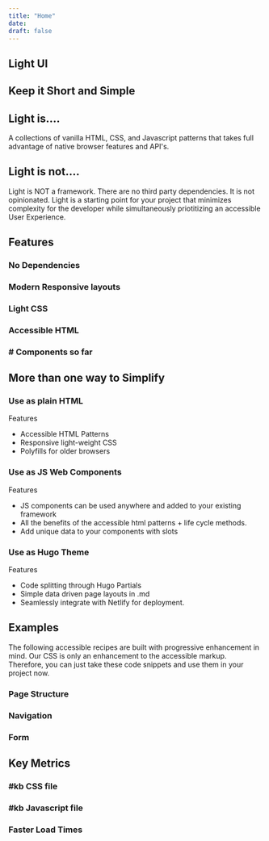 ```yaml
---
title: "Home"
date: 
draft: false
---
```

<!-- Hero -->
<section class="hero">
    <div class=".container">
        <div class="flex">
            <hgroup>
                <h1>Light UI</h1>
                <h2>Keep it Short and Simple</h2>
            </hgroup>
        </div>
    </div>
</section>
<!-- What it is -->
<section>
    <div class=".container">
        <div class="flex">
            <h2>Light is....</h2>
            <p>A collections of vanilla HTML, CSS, and Javascript patterns that takes full advantage of native browser features and API's.</p>
            <h2>Light is not....</h2>
            <p>Light is NOT a framework. There are no third party dependencies. It is not opinionated. Light is a starting point for your project that minimizes complexity for the developer while simultaneously priotitizing an accessible User Experience.</p>
        </div>
    </div>
</section>
<!-- Features -->
<section>
    <div class=".container">
        <h2>Features</h2>
        <h3>No Dependencies<h3>
        <h3>Modern Responsive layouts</h3>
        <h3>Light CSS</h3>
        <h3>Accessible HTML</h3>
        <h3># Components so far</h3>
    </div>
</section>
<section>
    <div class=".container">
        <h2>More than one way to Simplify</h2>
        <h3>Use as plain HTML</h3>
        <p>Features</p>
        <ul>
            <li>Accessible HTML Patterns</li>
            <li>Responsive light-weight CSS</li>
            <li>Polyfills for older browsers</li>
        </ul>
        <h3>Use as JS Web Components</h3>
        <p>Features</p>
        <ul>
            <li>JS components can be used anywhere and added to your existing framework</li>
            <li>All the benefits of the accessible html patterns + life cycle methods.</li>
            <li>Add unique data to your components with slots</li>
        </ul> 
        <h3>Use as Hugo Theme</h3> 
        <p>Features</p>
        <ul>
            <li>Code splitting through Hugo Partials</li>
            <li>Simple data driven page layouts in .md</li>
            <li>Seamlessly integrate with Netlify for deployment.</li>
        </ul> 
    </div>
</section>
<!-- Examples -->
<section>
    <div class=".container"> 
        <h2>Examples</h2>
        <p>The following accessible recipes are built with progressive enhancement in mind. Our CSS is only an enhancement to the accessible markup. Therefore, you can just take these code snippets and use them in your project now.</p>
        <h3>Page Structure</h3>
        <h3>Navigation</h3>
        <h3>Form</h3>
    </div>
</section>
<!-- Key Metrics -->
<section>
    <div class=".container"> 
        <h2>Key Metrics</h2>
        <h3>#kb CSS file</h3>
        <h3>#kb Javascript file</h3> 
        <h3>Faster Load Times</h3>
    </div>
</section>
